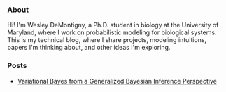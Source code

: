 ### About
Hi! I'm Wesley DeMontigny, a Ph.D. student in biology at the University of Maryland, where I work on probabilistic modeling for biological systems. This is my technical blog, where I share projects, modeling intuitions, papers I'm thinking about, and other ideas I'm exploring.
### Posts
- [Variational Bayes from a Generalized Bayesian Inference Perspective](/2025/04/09/Generalized_Bayesian_Inference_VI.md)
